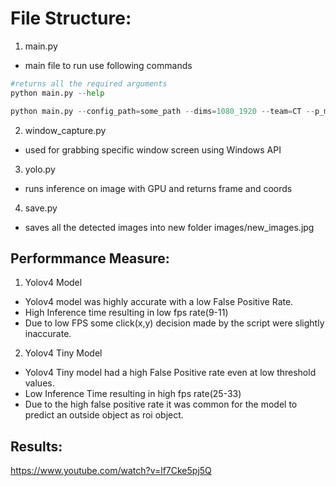 # File Structure:

1. main.py 
* main file to run use following commands

```python
#returns all the required arguments
python main.py --help 

python main.py --config_path=some_path --dims=1080_1920 --team=CT --p_min=0.2 --thresh=0.3
```

2. window_capture.py 
* used for grabbing specific window screen using Windows API

3. yolo.py 
* runs inference on image with GPU and returns frame and coords

4. save.py 
* saves all the detected images into new folder images/new_images.jpg

## Performmance Measure:

1. Yolov4 Model
* Yolov4 model was highly accurate with a low False Positive Rate.
* High Inference time resulting in low fps rate(9-11)
* Due to low FPS some click(x,y) decision made by the script were slightly inaccurate.

2. Yolov4 Tiny Model
* Yolov4 Tiny model had a high False Positive rate even at low threshold values. 
* Low Inference Time resulting in high fps rate(25-33)
* Due to the high false positive rate it was common for the model to predict an outside object as roi object.

## Results:
https://www.youtube.com/watch?v=lf7Cke5pj5Q

